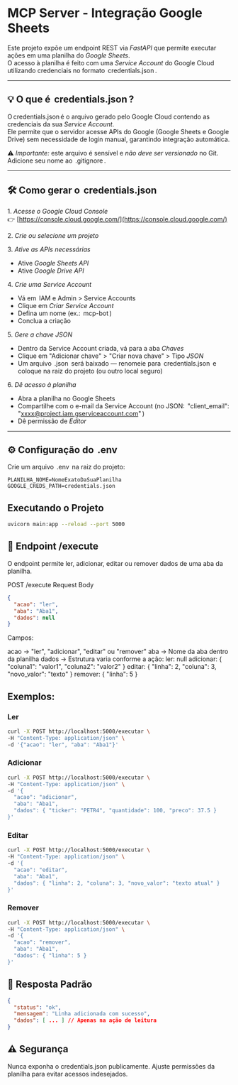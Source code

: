 # MCP Server - Integração Google Sheets

Este projeto expõe um endpoint REST via *FastAPI* que permite executar ações em uma planilha do *Google Sheets*.  
O acesso à planilha é feito com uma *Service Account* do Google Cloud utilizando credenciais no formato ⁠ credentials.json ⁠.

---

## 💡 O que é ⁠ credentials.json ⁠?

⁠O credentials.json ⁠é o arquivo gerado pelo Google Cloud contendo as credenciais da sua *Service Account*.  
Ele permite que o servidor acesse APIs do Google (Google Sheets e Google Drive) sem necessidade de login manual, garantindo integração automática.

⚠ *Importante:* este arquivo é sensível e *não deve ser versionado* no Git. Adicione seu nome ao ⁠ .gitignore ⁠.

---

## 🛠 Como gerar o ⁠ credentials.json ⁠

1.⁠ ⁠*Acesse o Google Cloud Console*  
   👉 [https://console.cloud.google.com/](https://console.cloud.google.com/)

2.⁠ ⁠*Crie ou selecione um projeto*

3.⁠ ⁠*Ative as APIs necessárias*
   - Ative *Google Sheets API*
   - Ative *Google Drive API*

4.⁠ ⁠*Crie uma Service Account*
   - Vá em ⁠ IAM e Admin > Service Accounts ⁠
   - Clique em *Criar Service Account*
   - Defina um nome (ex.: ⁠ mcp-bot ⁠)
   - Conclua a criação

5.⁠ ⁠*Gere a chave JSON*
   - Dentro da Service Account criada, vá para a aba *Chaves*
   - Clique em "Adicionar chave" > "Criar nova chave" > Tipo *JSON*
   - Um arquivo ⁠ .json ⁠ será baixado — renomeie para ⁠ credentials.json ⁠ e coloque na raiz do projeto (ou outro local seguro)

6.⁠ ⁠*Dê acesso à planilha*
   - Abra a planilha no Google Sheets
   - Compartilhe com o e-mail da Service Account (no JSON: ⁠ "client_email": "xxxx@project.iam.gserviceaccount.com" ⁠)
   - Dê permissão de *Editor*

---

## ⚙ Configuração do ⁠ .env ⁠

Crie um arquivo ⁠ .env ⁠ na raiz do projeto:

```
PLANILHA_NOME=NomeExatoDaSuaPlanilha
GOOGLE_CREDS_PATH=credentials.json
```

## Executando o Projeto

```bash
uvicorn main:app --reload --port 5000
```

## 📡 Endpoint /execute
O endpoint permite ler, adicionar, editar ou remover dados de uma aba da planilha.

POST /execute
Request Body

```json
{
  "acao": "ler",
  "aba": "Aba1",
  "dados": null
}
```

Campos:

acao → "ler", "adicionar", "editar" ou "remover"
aba → Nome da aba dentro da planilha
dados → Estrutura varia conforme a ação:
   ler: null
   adicionar: { "coluna1": "valor1", "coluna2": "valor2" }
   editar: { "linha": 2, "coluna": 3, "novo_valor": "texto" }
   remover: { "linha": 5 }

## Exemplos:

### Ler
```bash
curl -X POST http://localhost:5000/executar \
-H "Content-Type: application/json" \
-d '{"acao": "ler", "aba": "Aba1"}'
```

### Adicionar
```bash
curl -X POST http://localhost:5000/executar \
-H "Content-Type: application/json" \
-d '{
  "acao": "adicionar",
  "aba": "Aba1",
  "dados": { "ticker": "PETR4", "quantidade": 100, "preco": 37.5 }
}'
```

### Editar
```bash
curl -X POST http://localhost:5000/executar \
-H "Content-Type: application/json" \
-d '{
  "acao": "editar",
  "aba": "Aba1",
  "dados": { "linha": 2, "coluna": 3, "novo_valor": "texto atual" }
}'
```

### Remover
```bash
curl -X POST http://localhost:5000/executar \
-H "Content-Type: application/json" \
-d '{
  "acao": "remover",
  "aba": "Aba1",
  "dados": { "linha": 5 }
}'
```

## 📜 Resposta Padrão
```json
{
  "status": "ok",
  "mensagem": "Linha adicionada com sucesso",
  "dados": [ ... ] // Apenas na ação de leitura
}
```

## ⚠ Segurança
Nunca exponha o credentials.json publicamente.
Ajuste permissões da planilha para evitar acessos indesejados.